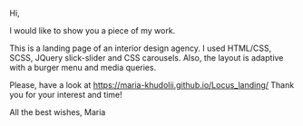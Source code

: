 Hi,

I would like to show you a piece of my work.

This is a landing page of an interior design agency. I used HTML/CSS, SCSS, JQuery slick-slider and CSS carousels. Also, the layout is adaptive with a burger menu and media queries.

Please, have a look at https://maria-khudolii.github.io/Locus_landing/ Thank you for your interest and time!

All the best wishes, Maria